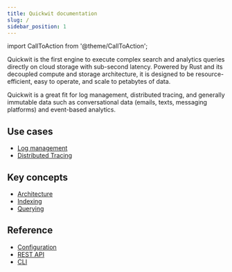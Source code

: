 ```yaml
---
title: Quickwit documentation
slug: /
sidebar_position: 1
---
```


import CallToAction from '@theme/CallToAction';

Quickwit is the first engine to execute complex search and analytics queries directly on cloud storage with sub-second latency. Powered by Rust and its decoupled compute and storage architecture, it is designed to be resource-efficient, easy to operate, and scale to petabytes of data.

Quickwit is a great fit for log management, distributed tracing, and generally immutable data such as conversational data (emails, texts, messaging platforms) and event-based analytics.

<CallToAction
heading='Get started with Quickwit'
description='Get up and running in minutes and start harnessing the power of Quickwit today!'
buttontext='GET STARTED'
to='/docs/main-branch/get-started/quickstart'>
</CallToAction>

## Use cases

- [Log management](../log-management/overview.md)
- [Distributed Tracing](../distributed-tracing/overview.md)

## Key concepts

- [Architecture](architecture.md)
- [Indexing](concepts/indexing.md)
- [Querying](concepts/querying.md)

## Reference

- [Configuration](../configuration/index.md)
- [REST API](../reference/rest-api.md)
- [CLI](../reference/cli.md)
